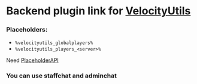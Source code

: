# Backend plugin link for [VelocityUtils](https://github.com/Rexi666/VelocityUtils)

### Placeholders:
- `%velocityutils_globalplayers%`
- `%velocityutils_players_<server>%`

Need [PlaceholderAPI](https://www.spigotmc.org/resources/placeholderapi.6245/)

### You can use staffchat and adminchat